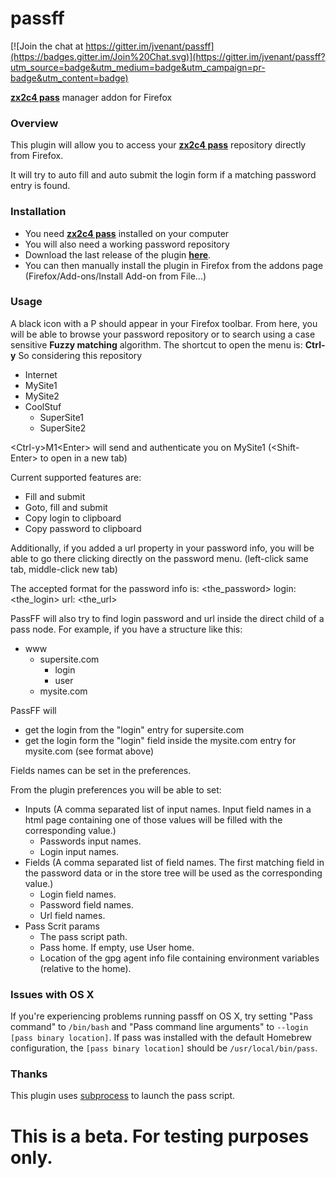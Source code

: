 passff
======

[![Join the chat at https://gitter.im/jvenant/passff](https://badges.gitter.im/Join%20Chat.svg)](https://gitter.im/jvenant/passff?utm_source=badge&utm_medium=badge&utm_campaign=pr-badge&utm_content=badge)

**[zx2c4 pass](http://www.zx2c4.com/projects/password-store/)** manager addon for Firefox


### Overview
This plugin will allow you to access your **[zx2c4 pass](http://www.zx2c4.com/projects/password-store/)** repository directly from Firefox.

It will try to auto fill and auto submit the login form if a matching password entry is found.

### Installation
- You need **[zx2c4 pass](http://www.zx2c4.com/projects/password-store/)** installed on your computer
- You will also need a working password repository
- Download the last release of the plugin **[here](https://github.com/jvenant/passff/releases)**.
- You can then manually install the plugin in Firefox from the addons page (Firefox/Add-ons/Install Add-on from File...)

### Usage
A black icon with a P should appear in your Firefox toolbar.
From here, you will be able to browse your password repository
or to search using a case sensitive **Fuzzy matching** algorithm.
The shortcut to open the menu is: **Ctrl-y**
So considering this repository
* Internet
 * MySite1
 * MySite2
* CoolStuf
  * SuperSite1
  * SuperSite2

&lt;Ctrl-y&gt;M1&lt;Enter&gt; will send and authenticate you on MySite1 (&lt;Shift-Enter&gt; to open in a new tab)


Current supported features are:
- Fill and submit
- Goto, fill and submit
- Copy login to clipboard
- Copy password to clipboard

Additionally, if you added a url property in your password info, you will be able to go there clicking directly on the password menu. (left-click same tab, middle-click new tab)

The accepted format for the password info is:
&lt;the_password&gt;
login: &lt;the_login&gt;
url: &lt;the_url&gt;

PassFF will also try to find login password and url inside the direct child of a pass node.
For example, if you have a structure like this:
* www
  * supersite.com
    * login
    * user
  * mysite.com

PassFF will
* get the login from the "login" entry for supersite.com
* get the login form the "login" field inside the mysite.com entry for mysite.com (see format above)

Fields names can be set in the preferences.

From the plugin preferences you will be able to set:
- Inputs (A comma separated list of input names. Input field names in a html page containing one of those values will be filled with the corresponding value.)
  - Passwords input names.
  - Login input names.
- Fields (A comma separated list of field names. The first matching field in the password data or in the store tree will be used as the corresponding value.)
  - Login field names.
  - Password field names.
  - Url field names.
- Pass Scrit params
  - The pass script path.
  - Pass home. If empty, use User home.
  - Location of the gpg agent info file containing environment variables (relative to the home).


### Issues with OS X

If you're experiencing problems running passff on OS X, try setting "Pass command" to ````/bin/bash```` and "Pass command line arguments" to ````--login [pass binary location]````. If pass was installed with the default Homebrew configuration, the ````[pass binary location]```` should be ````/usr/local/bin/pass````.

### Thanks

This plugin uses [subprocess](https://github.com/bit/subprocess) to launch the pass script.

This is a beta. For testing purposes only.
==========================================
